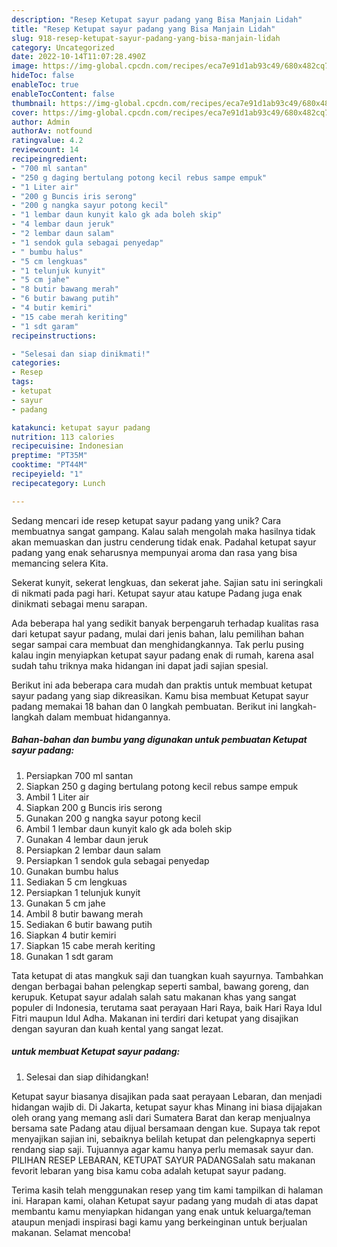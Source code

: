 ```yaml
---
description: "Resep Ketupat sayur padang yang Bisa Manjain Lidah"
title: "Resep Ketupat sayur padang yang Bisa Manjain Lidah"
slug: 918-resep-ketupat-sayur-padang-yang-bisa-manjain-lidah
category: Uncategorized
date: 2022-10-14T11:07:28.490Z
image: https://img-global.cpcdn.com/recipes/eca7e91d1ab93c49/680x482cq70/ketupat-sayur-padang-foto-resep-utama.jpg
hideToc: false
enableToc: true
enableTocContent: false
thumbnail: https://img-global.cpcdn.com/recipes/eca7e91d1ab93c49/680x482cq70/ketupat-sayur-padang-foto-resep-utama.jpg
cover: https://img-global.cpcdn.com/recipes/eca7e91d1ab93c49/680x482cq70/ketupat-sayur-padang-foto-resep-utama.jpg
author: Admin
authorAv: notfound
ratingvalue: 4.2
reviewcount: 14
recipeingredient:
- "700 ml santan"
- "250 g daging bertulang potong kecil rebus sampe empuk"
- "1 Liter air"
- "200 g Buncis iris serong"
- "200 g nangka sayur potong kecil"
- "1 lembar daun kunyit kalo gk ada boleh skip"
- "4 lembar daun jeruk"
- "2 lembar daun salam"
- "1 sendok gula sebagai penyedap"
- " bumbu halus"
- "5 cm lengkuas"
- "1 telunjuk kunyit"
- "5 cm jahe"
- "8 butir bawang merah"
- "6 butir bawang putih"
- "4 butir kemiri"
- "15 cabe merah keriting"
- "1 sdt garam"
recipeinstructions:

- "Selesai dan siap dinikmati!"
categories:
- Resep
tags:
- ketupat
- sayur
- padang

katakunci: ketupat sayur padang 
nutrition: 113 calories
recipecuisine: Indonesian
preptime: "PT35M"
cooktime: "PT44M"
recipeyield: "1"
recipecategory: Lunch

---
```





Sedang mencari ide resep ketupat sayur padang yang unik? Cara membuatnya sangat gampang. Kalau salah mengolah maka hasilnya tidak akan memuaskan dan justru cenderung tidak enak. Padahal ketupat sayur padang yang enak seharusnya mempunyai aroma dan rasa yang bisa memancing selera Kita.





Sekerat kunyit, sekerat lengkuas, dan sekerat jahe. Sajian satu ini seringkali di nikmati pada pagi hari. Ketupat sayur atau katupe Padang juga enak dinikmati sebagai menu sarapan.

Ada beberapa hal yang sedikit banyak berpengaruh terhadap kualitas rasa dari ketupat sayur padang, mulai dari jenis bahan, lalu pemilihan bahan segar sampai cara membuat dan menghidangkannya. Tak perlu pusing kalau ingin menyiapkan ketupat sayur padang enak di rumah, karena asal sudah tahu triknya maka hidangan ini dapat jadi sajian spesial.






Berikut ini ada beberapa cara mudah dan praktis untuk membuat ketupat sayur padang yang siap dikreasikan. Kamu bisa membuat Ketupat sayur padang memakai 18 bahan dan 0 langkah pembuatan. Berikut ini langkah-langkah dalam membuat hidangannya.

<!--inarticleads1-->

##### Bahan-bahan dan bumbu yang digunakan untuk pembuatan Ketupat sayur padang:

1. Persiapkan 700 ml santan
1. Siapkan 250 g daging bertulang potong kecil rebus sampe empuk
1. Ambil 1 Liter air
1. Siapkan 200 g Buncis iris serong
1. Gunakan 200 g nangka sayur potong kecil
1. Ambil 1 lembar daun kunyit kalo gk ada boleh skip
1. Gunakan 4 lembar daun jeruk
1. Persiapkan 2 lembar daun salam
1. Persiapkan 1 sendok gula sebagai penyedap
1. Gunakan  bumbu halus
1. Sediakan 5 cm lengkuas
1. Persiapkan 1 telunjuk kunyit
1. Gunakan 5 cm jahe
1. Ambil 8 butir bawang merah
1. Sediakan 6 butir bawang putih
1. Siapkan 4 butir kemiri
1. Siapkan 15 cabe merah keriting
1. Gunakan 1 sdt garam


Tata ketupat di atas mangkuk saji dan tuangkan kuah sayurnya. Tambahkan dengan berbagai bahan pelengkap seperti sambal, bawang goreng, dan kerupuk. Ketupat sayur adalah salah satu makanan khas yang sangat populer di Indonesia, terutama saat perayaan Hari Raya, baik Hari Raya Idul Fitri maupun Idul Adha. Makanan ini terdiri dari ketupat yang disajikan dengan sayuran dan kuah kental yang sangat lezat. 

<!--inarticleads2-->

#####  untuk membuat Ketupat sayur padang:


1. Selesai dan siap dihidangkan!

Ketupat sayur biasanya disajikan pada saat perayaan Lebaran, dan menjadi hidangan wajib di. Di Jakarta, ketupat sayur khas Minang ini biasa dijajakan oleh orang yang memang asli dari Sumatera Barat dan kerap menjualnya bersama sate Padang atau dijual bersamaan dengan kue. Supaya tak repot menyajikan sajian ini, sebaiknya belilah ketupat dan pelengkapnya seperti rendang siap saji. Tujuannya agar kamu hanya perlu memasak sayur dan. PILIHAN RESEP LEBARAN, KETUPAT SAYUR PADANGSalah satu makanan fevorit lebaran yang bisa kamu coba adalah ketupat sayur padang. 

Terima kasih telah menggunakan resep yang tim kami tampilkan di halaman ini. Harapan kami, olahan Ketupat sayur padang yang mudah di atas dapat membantu kamu menyiapkan hidangan yang enak untuk keluarga/teman ataupun menjadi inspirasi bagi kamu yang berkeinginan untuk berjualan makanan. Selamat mencoba!
